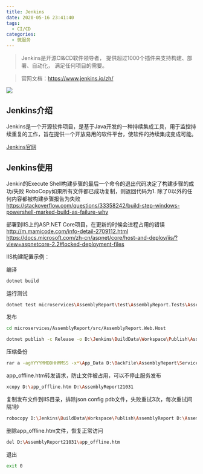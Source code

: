 ```yaml
---
title: Jenkins
date: 2020-05-16 23:41:40
tags:
  - CI/CD
categories:
  - 微服务
---
```


> Jenkins是开源CI&CD软件领导者， 提供超过1000个插件来支持构建、部署、自动化， 满足任何项目的需要。

> 官网文档：https://www.jenkins.io/zh/

![](https://cdn.jsdelivr.net/gh/uncmd/MyResource/Hexo/images/jenkins.jpg)

<!-- more -->

## Jenkins介绍

Jenkins是一个开源软件项目，是基于Java开发的一种持续集成工具，用于监控持续重复的工作，旨在提供一个开放易用的软件平台，使软件的持续集成变成可能。

[Jenkins官网](https://jenkins.io/zh/)

## Jenkins使用

Jenkin的Execute Shell构建步骤的最后一个命令的退出代码决定了构建步骤的成功/失败
RoboCopy如果所有文件都已成功复制，则返回代码为1. 除了0以外的任何内容都被构建步骤报告为失败
https://stackoverflow.com/questions/33358242/build-step-windows-powershell-marked-build-as-failure-why


部署到IIS上的ASP.NET Core项目，在更新的时候会进程占用的错误
http://m.mamicode.com/info-detail-2709112.html
https://docs.microsoft.com/zh-cn/aspnet/core/host-and-deploy/iis/?view=aspnetcore-2.2#locked-deployment-files


IIS构建配置示例：

编译

```bash
dotnet build
```

运行测试

```bash
dotnet test microservices\AssemblyReport\test\AssemblyReport.Tests\AssemblyReport.Tests.csproj
```

发布

```bash
cd microservices/AssemblyReport/src/AssemblyReport.Web.Host

dotnet publish -c Release -o D:\Jenkins\BuildData\Workspace\Publish\AssemblyReport
```

压缩备份

```bash
rar a -agYYYYMMDDHHMMSS -x*\App_Data D:\BackFile\AssemblyReport\Service D:\AssemblyReport21031
```

app_offline.htm转发请求，防止文件被占用，可以不停止服务发布

```bash
xcopy D:\app_offline.htm D:\AssemblyReport21031
```

复制发布文件到IIS目录，排除json config pdb文件，失败重试3次，每次重试间隔1秒

```bash
robocopy D:\Jenkins\BuildData\Workspace\Publish\AssemblyReport D:\AssemblyReport21031 /xf *.json *.config *.pdb /R:3 /W:1
```

删除app_offline.htm文件，恢复正常访问

```bash
del D:\AssemblyReport21031\app_offline.htm
```

退出

```bash
exit 0
```
